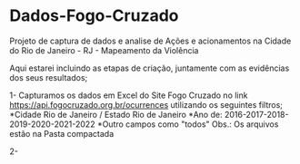 # Dados-Fogo-Cruzado
Projeto de captura de dados e analise de Ações e acionamentos na Cidade do Rio de Janeiro - RJ - Mapeamento da Violência 

Aqui estarei incluindo as etapas de criação, juntamente com as evidências dos seus resultados;

1- Capturamos os dados em Excel do Site Fogo Cruzado no link https://api.fogocruzado.org.br/ocurrences utilizando os seguintes filtros;
  *Cidade Rio de Janeiro / Estado Rio de Janeiro 
  *Ano de: 2016-2017-2018-2019-2020-2021-2022
  *Outro campos como "todos"
  Obs.: Os arquivos estão na Pasta compactada 
  
  
2- 
